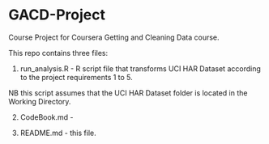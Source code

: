 # GACD-Project
Course Project for Coursera Getting and Cleaning Data course.

This repo contains  three files:

1. run_analysis.R - R script file that transforms UCI HAR Dataset according to the project requirements 1 to 5.

NB this script assumes that the UCI HAR Dataset folder is located in the Working Directory.

2. CodeBook.md - 

3. README.md - this file.
